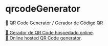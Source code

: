 # qrcodeGenerator
🔲 QR Code Generator / Gerador de Código QR

<a href="https://main.d2n3362xet2yxj.amplifyapp.com/"> 🔲 Gerador de QR Code hospedado online</a>.
<br>
<a href="https://main.d2n3362xet2yxj.amplifyapp.com/"> 🔲 Online hosted QR Code generator</a>.
